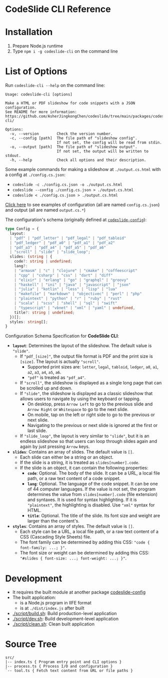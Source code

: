 # CodeSlide CLI Reference

# Installation
1. Prepare Node.js runtime
2. Type `npm i -g codeslide-cli` on the command line

# List of Options
Run `codeslide-cli --help` on the command line:
```
Usage: codeslide-cli [options]

Make a HTML or PDF slideshow for code snippets with a JSON configuration.
See README for more information:
https://github.com/AsherJingkongChen/codeslide/tree/main/packages/codeslide-cli/

Options:
  -v, --version        Check the version number.
  -c, --config [path]  The file path of "slideshow config".
                       If not set, the config will be read from stdin.
  -o, --output [path]  The file path of "slideshow output".
                       If not set, the output will be written to stdout.
  -h, --help           Check all options and their description.
```

Some example commands for making a slideshow at `./output.cs.html` with a config at `./config.cs.json`:
- `codeslide -c ./config.cs.json -o ./output.cs.html`
- `codeslide --config ./config.cs.json > ./output.cs.html`
- `codeslide < ./config.cs.json > ./output.cs.html`

[Click here](https://github.com/AsherJingkongChen/codeslide/tree/main/packages/codeslide-cli/example/) to see examples of configuration (all are named `config.cs.json`) and output (all are named `output.cs.*`)

The configuration's schema (originally defined at [`codeslide-config`](https://github.com/AsherJingkongChen/codeslide/blob/main/packages/codeslide-config/src/index.ts)):
```typescript
type Config = {
  layout:
  | "pdf" | "pdf_letter" | "pdf_legal" | "pdf_tabloid"
  | "pdf_ledger" | "pdf_a0" | "pdf_a1" | "pdf_a2"
  | "pdf_a3" | "pdf_a4" | "pdf_a5" | "pdf_a6"
  | "scroll" | "slide" | "slide_loop";
  slides: (string | {
    code?: string | undefined;
    lang?:
    | "armasm" | "c" | "clojure" | "cmake" | "coffeescript"
    | "cpp" | "csharp" | "css" | "dart" | "diff"
    | "elixir" | "erlang" | "go" | "graphql" | "groovy"
    | "haskell" | "ini" | "java" | "javascript" | "json"
    | "julia" | "kotlin" | "less" | "lisp" | "lua"
    | "makefile" | "markdown" | "objectivec" | "perl" | "php"
    | "plaintext" | "python" | "r" | "ruby" | "rust"
    | "scala" | "scss" | "shell" | "sql" | "swift"
    | "typescript" | "vbnet" | "xml" | "yaml" | undefined,
    title?: string | undefined;
  })[];
  styles: string[];
}
```

Configuration Schema Specification for **CodeSlide CLI**:
- **`layout`**: Determines the layout of the slideshow. The default value is `"slide"`.
  - If `"pdf_[size]"`, the output file format is PDF and the print size is `[size]`. The layout is actually `"scroll"`.
    - Supported print sizes are: `letter`, `legal`, `tabloid`, `ledger`, `a0`, `a1`, `a2`, `a3`, `a4`, `a5`, `a6`.
    - `"pdf"` is treated as `"pdf_a4"`.
  - If `"scroll"`, the slideshow is displayed as a single long page that can be scrolled up and down.
  - If `"slide"`, the slideshow is displayed as a classic slideshow that allows users to navigate by using the keyboard or tapping.
    - On desktop, press `Arrow Left` to go to the previous slide and `Arrow Right` or `Whitespace` to go to the next slide.
    - On mobile, tap on the left or right side to go to the previous or next slide.
    - Navigating to the previous or next slide is ignored at the first or last slide.
  - If `"slide_loop"`, the layout is very similar to `"slide"`, but it is an endless slideshow so that users can loop through slides again and again by just pressing `Arrow` keys.
- **`slides`**: Contains an array of slides. The default value is `[]`.
  - Each slide can either be a string or an object.
  - If the slide is a string, it is treated as `slides[number].code`.
  - If the slide is an object, it can contain the following properties:
    - **`code`**: Optional. The body of the slide. It can be a URL, a local file path, or a raw text content of a code snippet.
    - **`lang`**: Optional. The language of the code snippet. It can be one of 44 computer languages. If the value is not set, the program determines the value from `slides[number].code` (file extension) and syntaxes. It is used for syntax highlighting. If it is `"plaintext"`, the highlighting is disabled. Use `"xml"` syntax for HTML.
    - **`title`**: Optional. The title of the slide. Its font size and weight are larger than the content's.
- **`styles`**: Contains an array of styles. The default value is `[]`.
  - Each style can be a URL, a local file path, or a raw text content of a CSS (Cascading Style Sheets) file.
  - The font family can be determined by adding this CSS: `"code { font-family: ...; }"`.
  - The font size or weight can be determined by adding this CSS: `"#slides { font-size: ...; font-weight: ...; }"`.

# Development
- It requires the built module at another package [codeslide-config](https://github.com/AsherJingkongChen/codeslide/tree/main/packages/codeslide-config/)
- The built application:
  - is a Node.js program in IIFE format
  - is at `./dist/index.js` after built
- [./script/build.sh](https://github.com/AsherJingkongChen/codeslide/blob/main/packages/codeslide-cli/script/build.sh): Build production-level application
- [./script/dev.sh](https://github.com/AsherJingkongChen/codeslide/blob/main/packages/codeslide-cli/script/dev.sh): Build development-level application
- [./script/clean.sh](https://github.com/AsherJingkongChen/codeslide/blob/main/packages/codeslide-cli/script/clean.sh): Clean built application

# Source Tree
```
src/
|-- index.ts { Program entry point and CLI options }
|-- process.ts { Process I/O and configuration }
`-- tool.ts { Fetch text content from URL or file paths }
```
